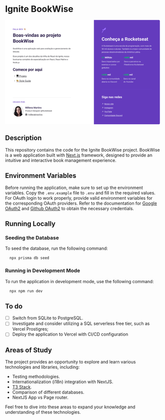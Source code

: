 # Ignite BookWise

![About this project](/public/About.jpg)

## Description

This repository contains the code for the Ignite BookWise project. BookWise is a web application built with [Next.js](https://nextjs.org/) framework, designed to provide an intuitive and interactive book management experience.

## Environment Variables

Before running the application, make sure to set up the environment variables. Copy the `.env.example` file to `.env` and fill in the required values. For OAuth login to work properly, provide valid environment variables for the corresponding OAuth providers. Refer to the documentation for [Google OAuth2](https://developers.google.com/identity/protocols/oauth2) and [Github OAuth2](https://docs.github.com/en/apps/oauth-apps/building-oauth-apps/authorizing-oauth-apps) to obtain the necessary credentials.

## Running Locally

### Seeding the Database

To seed the database, run the following command:

```bash
  npx prisma db seed
```

### Running in Development Mode

To run the application in development mode, use the following command:

```bash
  npx npm run dev
```

## To do

- [ ] Switch from SQLite to PostgreSQL.
- [ ] Investigate and consider utilizing a SQL serverless free tier, such as Vercel Prostigres;
- [ ] Deploy the application to Vercel with CI/CD configuration

## Areas of Study

The project provides an opportunity to explore and learn various technologies and libraries, including:

- Testing methodologies.
- Internationalization (i18n) integration with NextJS.
- [T3 Stack](https://create.t3.gg/).
- Comparison of different databases.
- NextJS App vs Page router.

Feel free to dive into these areas to expand your knowledge and understanding of these technologies.
